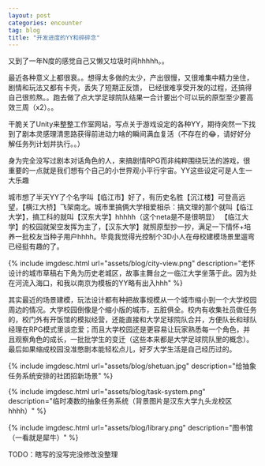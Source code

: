 ```yaml
---
layout: post
categories: encounter
tag: blog
title: "开发进度的YY和碎碎念"
---
```


又到了一年N度的感觉自己又懒又垃圾时间hhhhh。。

最近各种意义上都很衰。。想得太多做的太少，产出很慢，又很难集中精力坐住，剧情和玩法又都有卡壳，丢失了短期正反馈，
已经很难享受开发的过程，还搞得自己很煎熬。。跑去做了点大学足球院队结果一合计要出个可以玩的原型至少要高效三周（x2）。。

干脆关了Unity来整整工作室网站，写点关于游戏设定的各种YY，期待突然一下找到了剧本灵感理清思路获得前进动力啥的瞬间满血复活（不存在的😂，请好好分解任务列计划并执行。。）

<!--more-->

身为完全没写过剧本对话角色的人，来搞剧情RPG而非纯粹围绕玩法的游戏，很重要的一点就是我们想有个自己的小世界观小平行宇宙。YY这些设定可是人生一大乐趣

城市想了半天YY了个名字叫【临江市】好了，有历史名胜【沉江楼】可登高远望，【横江大桥】飞架南北。城市里搞俩大学相爱相杀：搞文理的那个就叫【临江大学】，搞工科的就叫【汉东大学】hhhhh（这个neta是不是很明显）
【临江大学】的校园就架空发挥为主了，【汉东大学】就照原型抄一抄，满足一下情怀+培养一批校友当种子用户hhhh。毕竟我觉得光控制个3D小人在母校建模场景里遛弯已经挺有趣的了。

{% include imgdesc.html url="assets/blog/city-view.png" description="老怀设计的城市草稿右下角为历史老城区，故事主舞台之一临江大学坐落于此。因为处在河流入海口，和我以南京为模板的YY略有出入hhh" %}

其实最近的场景建模，玩法设计都有种把故事规模从一个城市缩小到一个大学校园周边的情况。大学校园倒像是个缩小版的城市，五脏俱全。校内有收集社员做任务的，校门外有开饭馆的模拟经营，还能直接和大学足球院队合并，方便队长和球队经理在RPG模式里谈恋爱；而且大学校园还是更容易让玩家熟悉每一个角色，并且观察角色的成长，一批批学生的变迁（这些本来都是大学足球院队里的概念）。最后如果缩成校园没准憋剧本能轻松点儿，好歹大学生活是自己经历过的。

{% include imgdesc.html url="assets/blog/shetuan.jpg" description="给抽象任务系统安排的社团招新场景" %}

{% include imgdesc.html url="assets/blog/task-system.png" description="临时凑数的抽象任务系统（背景图片是汉东大学九头龙校区hhhh）" %}

{% include imgdesc.html url="assets/blog/library.png" description="图书馆（一看就是犀牛）" %}


TODO：瞎写的没写完没修改没整理


